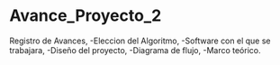 # Avance_Proyecto_2

Registro de Avances, -Eleccion del Algoritmo, -Software con el que se trabajara, -Diseño del proyecto, -Diagrama de flujo, -Marco teórico.

